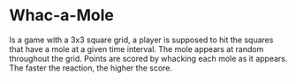 # Whac-a-Mole
Is a game with a 3x3 square grid, a player is supposed to hit the squares that have a mole at a given time interval.
The mole appears at random throughout the grid.
Points are scored by whacking each mole as it appears.
The faster the reaction, the higher the score.

